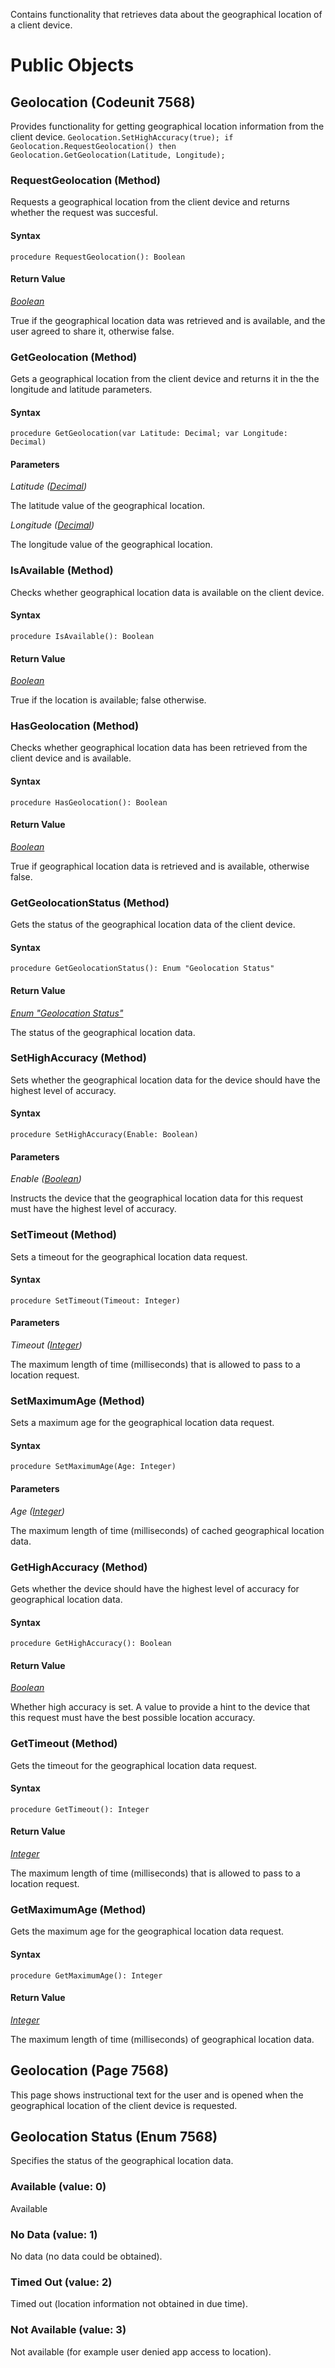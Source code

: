 Contains functionality that retrieves data about the geographical location of a client device.
# Public Objects
## Geolocation (Codeunit 7568)

 Provides functionality for getting geographical location information from the client device.
 `
 Geolocation.SetHighAccuracy(true);
 if Geolocation.RequestGeolocation() then
    Geolocation.GetGeolocation(Latitude, Longitude);        
 `

### RequestGeolocation (Method) <a name="RequestGeolocation"></a> 

 Requests a geographical location from the client device and returns whether the request was succesful.
 

#### Syntax
```
procedure RequestGeolocation(): Boolean
```
#### Return Value
*[Boolean](https://docs.microsoft.com/en-us/dynamics365/business-central/dev-itpro/developer/methods-auto/boolean/boolean-data-type)*

True if the geographical location data was retrieved and is available, and the user agreed to share it, otherwise false.
### GetGeolocation (Method) <a name="GetGeolocation"></a> 

 Gets a geographical location from the client device and returns it in the the longitude and latitude parameters.
 

#### Syntax
```
procedure GetGeolocation(var Latitude: Decimal; var Longitude: Decimal)
```
#### Parameters
*Latitude ([Decimal](https://docs.microsoft.com/en-us/dynamics365/business-central/dev-itpro/developer/methods-auto/decimal/decimal-data-type))* 

The latitude value of the geographical location.

*Longitude ([Decimal](https://docs.microsoft.com/en-us/dynamics365/business-central/dev-itpro/developer/methods-auto/decimal/decimal-data-type))* 

The longitude value of the geographical location.

### IsAvailable (Method) <a name="IsAvailable"></a> 

 Checks whether geographical location data is available on the client device.
 

#### Syntax
```
procedure IsAvailable(): Boolean
```
#### Return Value
*[Boolean](https://docs.microsoft.com/en-us/dynamics365/business-central/dev-itpro/developer/methods-auto/boolean/boolean-data-type)*

True if the location is available; false otherwise.
### HasGeolocation (Method) <a name="HasGeolocation"></a> 

 Checks whether geographical location data has been retrieved from the client device and is available.
 

#### Syntax
```
procedure HasGeolocation(): Boolean
```
#### Return Value
*[Boolean](https://docs.microsoft.com/en-us/dynamics365/business-central/dev-itpro/developer/methods-auto/boolean/boolean-data-type)*

True if geographical location data is retrieved and is available, otherwise false.
### GetGeolocationStatus (Method) <a name="GetGeolocationStatus"></a> 

 Gets the status of the geographical location data of the client device.
 

#### Syntax
```
procedure GetGeolocationStatus(): Enum "Geolocation Status"
```
#### Return Value
*[Enum "Geolocation Status"]()*

The status of the geographical location data.
### SetHighAccuracy (Method) <a name="SetHighAccuracy"></a> 

 Sets whether the geographical location data for the device should have the highest level of accuracy.
 

#### Syntax
```
procedure SetHighAccuracy(Enable: Boolean)
```
#### Parameters
*Enable ([Boolean](https://docs.microsoft.com/en-us/dynamics365/business-central/dev-itpro/developer/methods-auto/boolean/boolean-data-type))* 

Instructs the device that the geographical location data for this request must have the highest level of accuracy.

### SetTimeout (Method) <a name="SetTimeout"></a> 

 Sets a timeout for the geographical location data request.
 

#### Syntax
```
procedure SetTimeout(Timeout: Integer)
```
#### Parameters
*Timeout ([Integer](https://docs.microsoft.com/en-us/dynamics365/business-central/dev-itpro/developer/methods-auto/integer/integer-data-type))* 

The maximum length of time (milliseconds) that is allowed to pass to a location request.

### SetMaximumAge (Method) <a name="SetMaximumAge"></a> 

 Sets a maximum age for the geographical location data request.
 

#### Syntax
```
procedure SetMaximumAge(Age: Integer)
```
#### Parameters
*Age ([Integer](https://docs.microsoft.com/en-us/dynamics365/business-central/dev-itpro/developer/methods-auto/integer/integer-data-type))* 

The maximum length of time (milliseconds) of cached geographical location data.

### GetHighAccuracy (Method) <a name="GetHighAccuracy"></a> 

 Gets whether the device should have the highest level of accuracy for geographical location data.
 

#### Syntax
```
procedure GetHighAccuracy(): Boolean
```
#### Return Value
*[Boolean](https://docs.microsoft.com/en-us/dynamics365/business-central/dev-itpro/developer/methods-auto/boolean/boolean-data-type)*

Whether high accuracy is set. A value to provide a hint to the device that this request must have the best possible location accuracy.
### GetTimeout (Method) <a name="GetTimeout"></a> 

 Gets the timeout for the geographical location data request.
 

#### Syntax
```
procedure GetTimeout(): Integer
```
#### Return Value
*[Integer](https://docs.microsoft.com/en-us/dynamics365/business-central/dev-itpro/developer/methods-auto/integer/integer-data-type)*

The maximum length of time (milliseconds) that is allowed to pass to a location request.
### GetMaximumAge (Method) <a name="GetMaximumAge"></a> 

 Gets the maximum age for the geographical location data request.
 

#### Syntax
```
procedure GetMaximumAge(): Integer
```
#### Return Value
*[Integer](https://docs.microsoft.com/en-us/dynamics365/business-central/dev-itpro/developer/methods-auto/integer/integer-data-type)*

The maximum length of time (milliseconds) of geographical location data.

## Geolocation (Page 7568)

 This page shows instructional text for the user and is opened when the geographical location of the client device is requested.
 


## Geolocation Status (Enum 7568)

 Specifies the status of the geographical location data.
 

### Available (value: 0)


 Available
 

### No Data (value: 1)


 No data (no data could be obtained).
 

### Timed Out (value: 2)


 Timed out (location information not obtained in due time).
 

### Not Available (value: 3)


 Not available (for example user denied app access to location).
 

